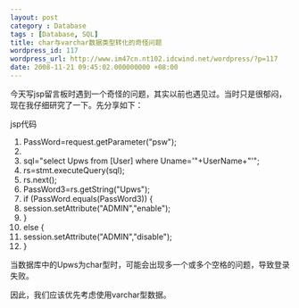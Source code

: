 ```yaml
---
layout: post
category : Database
tags : [Database, SQL]
title: char与varchar数据类型转化的奇怪问题
wordpress_id: 117
wordpress_url: http://www.im47cn.nt102.idcwind.net/wordpress/?p=117
date: 2008-11-21 09:45:02.000000000 +08:00
---
```

今天写jsp留言板时遇到一个奇怪的问题，其实以前也遇见过。当时只是很郁闷，现在我仔细研究了一下。先分享如下：
<div class="codeText">
<div class="codeHead">jsp代码</div>
<ol class="dp-j">
	<li class="alt"><span><span>PassWord=request.getParameter(</span><span class="string">"psw"</span><span>); </span></span></li>
	<li><span> </span></li>
	<li class="alt"><span> sql=</span><span class="string">"select Upws from [User] where Uname='"</span><span>+UserName+</span><span class="string">"'"</span><span>; </span></li>
	<li><span> rs=stmt.executeQuery(sql); </span></li>
	<li class="alt"><span> rs.next(); </span></li>
	<li><span> PassWord3=rs.getString(</span><span class="string">"Upws"</span><span>); </span></li>
	<li class="alt"><span class="keyword">if</span><span> (PassWord.equals(PassWord3)</span><span>) { </span></li>
	<li><span> session.setAttribute(</span><span class="string">"ADMIN"</span><span>,</span><span class="string">"enable"</span><span>); </span></li>
	<li class="alt"><span>} </span></li>
	<li><span class="keyword">else</span><span> { </span></li>
	<li class="alt"><span> session.setAttribute(</span><span class="string">"ADMIN"</span><span>,</span><span class="string">"disable"</span><span>); </span></li>
	<li><span>} </span></li>
</ol>
</div>
当数据库中的Upws为char型时，可能会出现多一个或多个空格的问题，导致登录失败。

因此，我们应该优先考虑使用varchar型数据。
